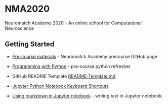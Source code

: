 # NMA2020
Neuromatch Academy 2020 - An online school for Computational Neuroscience

## Getting Started

* [Pre-course materials](https://github.com/NeuromatchAcademy/precourse) - Neuromatch Academy precourse GitHub page
* [Programming with Python](https://swcarpentry.github.io/python-novice-inflammation/) - pre-course python refresher
* GitHub README Template [README-Template.md](https://gist.github.com/PurpleBooth/109311bb0361f32d87a2)
* [Jupyter Python Notebook Keyboard Shortcuts](http://maxmelnick.com/2016/04/19/python-beginner-tips-and-tricks.html)

* [Using markdown in Jupyter notebook](https://gtribello.github.io/mathNET/assets/notebook-writing.html) - writing text in Jupyter notebook.
